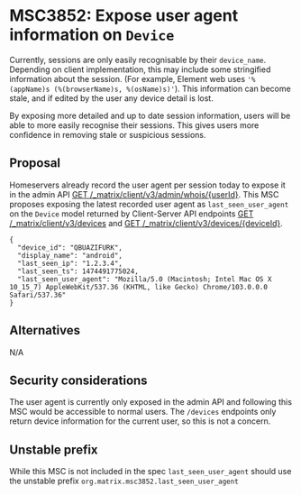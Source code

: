 # MSC3852: Expose user agent information on `Device`

Currently, sessions are only easily recognisable by their `device_name`. Depending on client implementation, this may
include some stringified information about the session. (For example, Element web uses `'%(appName)s (%(browserName)s,
%(osName)s)'`). This information can become stale, and if edited by the user any device detail is lost.

By exposing more detailed and up to date session information, users will be able to more easily recognise their
sessions. This gives users  more confidence in removing stale or suspicious sessions.

## Proposal
Homeservers already record the user agent per session today to expose it in the admin API [GET
/_matrix/client/v3/admin/whois/{userId}](https://spec.matrix.org/v1.3/client-server-api/#get_matrixclientv3adminwhoisuserid).
This MSC proposes exposing the latest recorded user agent as `last_seen_user_agent` on the `Device` model returned by
Client-Server API endpoints [GET
/_matrix/client/v3/devices](https://spec.matrix.org/v1.3/client-server-api/#get_matrixclientv3devices) and [GET
/_matrix/client/v3/devices/{deviceId}](https://spec.matrix.org/v1.3/client-server-api/#get_matrixclientv3devices).

```jsonp
{
  "device_id": "QBUAZIFURK",
  "display_name": "android",
  "last_seen_ip": "1.2.3.4",
  "last_seen_ts": 1474491775024,
  "last_seen_user_agent": "Mozilla/5.0 (Macintosh; Intel Mac OS X 10_15_7) AppleWebKit/537.36 (KHTML, like Gecko) Chrome/103.0.0.0 Safari/537.36"
}
```

## Alternatives
N/A

## Security considerations
The user agent is currently only exposed in the admin API and following this MSC would be accessible to normal users.
The `/devices` endpoints only return device information for the current user, so this is not a concern.


## Unstable prefix
While this MSC is not included in the spec `last_seen_user_agent` should use the unstable prefix
`org.matrix.msc3852.last_seen_user_agent`
